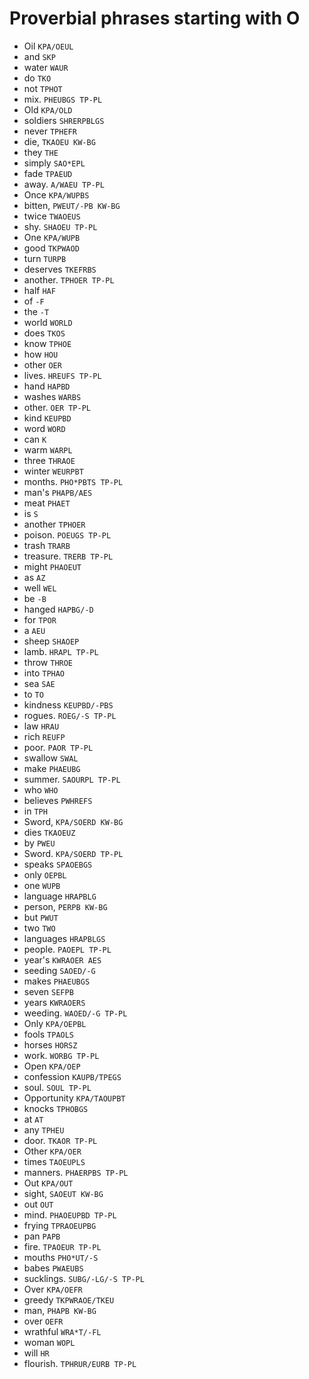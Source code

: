 # Proverbial phrases starting with O

* Oil `KPA/OEUL`
* and `SKP`
* water `WAUR`
* do `TKO`
* not `TPHOT`
* mix. `PHEUBGS TP-PL`
* Old `KPA/OLD`
* soldiers `SHRERPBLGS`
* never `TPHEFR`
* die, `TKAOEU KW-BG`
* they `THE`
* simply `SAO*EPL`
* fade `TPAEUD`
* away. `A/WAEU TP-PL`
* Once `KPA/WUPBS`
* bitten, `PWEUT/-PB KW-BG`
* twice `TWAOEUS`
* shy. `SHAOEU TP-PL`
* One `KPA/WUPB`
* good `TKPWAOD`
* turn `TURPB`
* deserves `TKEFRBS`
* another. `TPHOER TP-PL`
* half `HAF`
* of `-F`
* the `-T`
* world `WORLD`
* does `TKOS`
* know `TPHOE`
* how `HOU`
* other `OER`
* lives. `HREUFS TP-PL`
* hand `HAPBD`
* washes `WARBS`
* other. `OER TP-PL`
* kind `KEUPBD`
* word `WORD`
* can `K`
* warm `WARPL`
* three `THRAOE`
* winter `WEURPBT`
* months. `PHO*PBTS TP-PL`
* man's `PHAPB/AES`
* meat `PHAET`
* is `S`
* another `TPHOER`
* poison. `POEUGS TP-PL`
* trash `TRARB`
* treasure. `TRERB TP-PL`
* might `PHAOEUT`
* as `AZ`
* well `WEL`
* be `-B`
* hanged `HAPBG/-D`
* for `TPOR`
* a `AEU`
* sheep `SHAOEP`
* lamb. `HRAPL TP-PL`
* throw `THROE`
* into `TPHAO`
* sea `SAE`
* to `TO`
* kindness `KEUPBD/-PBS`
* rogues. `ROEG/-S TP-PL`
* law `HRAU`
* rich `REUFP`
* poor. `PAOR TP-PL`
* swallow `SWAL`
* make `PHAEUBG`
* summer. `SAOURPL TP-PL`
* who `WHO`
* believes `PWHREFS`
* in `TPH`
* Sword, `KPA/SOERD KW-BG`
* dies `TKAOEUZ`
* by `PWEU`
* Sword. `KPA/SOERD TP-PL`
* speaks `SPAOEBGS`
* only `OEPBL`
* one `WUPB`
* language `HRAPBLG`
* person, `PERPB KW-BG`
* but `PWUT`
* two `TWO`
* languages `HRAPBLGS`
* people. `PAOEPL TP-PL`
* year's `KWRAOER AES`
* seeding `SAOED/-G`
* makes `PHAEUBGS`
* seven `SEFPB`
* years `KWRAOERS`
* weeding. `WAOED/-G TP-PL`
* Only `KPA/OEPBL`
* fools `TPAOLS`
* horses `HORSZ`
* work. `WORBG TP-PL`
* Open `KPA/OEP`
* confession `KAUPB/TPEGS`
* soul. `SOUL TP-PL`
* Opportunity `KPA/TAOUPBT`
* knocks `TPHOBGS`
* at `AT`
* any `TPHEU`
* door. `TKAOR TP-PL`
* Other `KPA/OER`
* times `TAOEUPLS`
* manners. `PHAERPBS TP-PL`
* Out `KPA/OUT`
* sight, `SAOEUT KW-BG`
* out `OUT`
* mind. `PHAOEUPBD TP-PL`
* frying `TPRAOEUPBG`
* pan `PAPB`
* fire. `TPAOEUR TP-PL`
* mouths `PHO*UT/-S`
* babes `PWAEUBS`
* sucklings. `SUBG/-LG/-S TP-PL`
* Over `KPA/OEFR`
* greedy `TKPWRAOE/TKEU`
* man, `PHAPB KW-BG`
* over `OEFR`
* wrathful `WRA*T/-FL`
* woman `WOPL`
* will `HR`
* flourish. `TPHRUR/EURB TP-PL`
